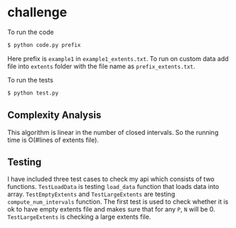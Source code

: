 # challenge

To run the code

```bash 
$ python code.py prefix
```

Here prefix is `example1` in `example1_extents.txt`. To run on custom data add file into `extents` folder with the file name as `prefix_extents.txt`.


To run the tests

```bash 
$ python test.py
```

## Complexity Analysis

This algorithm is linear in the number of closed intervals. So the running time is O(#lines of extents file).

## Testing

I have included three test cases to check my api which consists of two functions. `TestLoadData` is testing `load_data` function that loads data into array.
`TestEmptyExtents` and `TestLargeExtents` are testing `compute_num_intervals` function. The first test is used to check whether it is ok to have empty extents file and makes sure that for any `P`, `N` will be 0.
`TestLargeExtents` is checking a large extents file.
